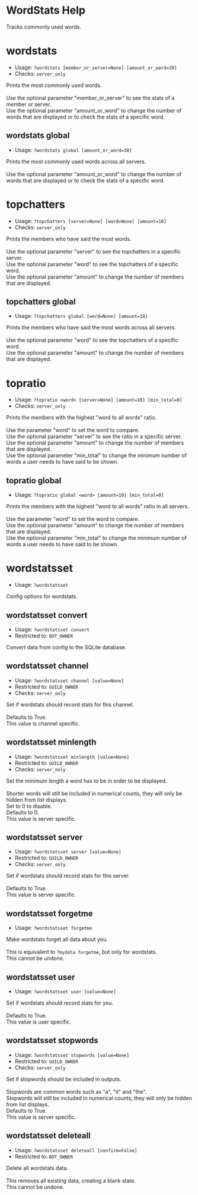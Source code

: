 # WordStats Help

Tracks commonly used words.

# wordstats
 - Usage: `?wordstats [member_or_server=None] [amount_or_word=30] `
 - Checks: `server_only`

Prints the most commonly used words.<br/><br/>Use the optional parameter "member_or_server" to see the stats of a member or server.<br/>Use the optional parameter "amount_or_word" to change the number of words that are displayed or to check the stats of a specific word.

## wordstats global
 - Usage: `?wordstats global [amount_or_word=30] `

Prints the most commonly used words across all servers.<br/><br/>Use the optional parameter "amount_or_word" to change the number of words that are displayed or to check the stats of a specific word.

# topchatters
 - Usage: `?topchatters [server=None] [word=None] [amount=10] `
 - Checks: `server_only`

Prints the members who have said the most words.<br/><br/>Use the optional parameter "server" to see the topchatters in a specific server.<br/>Use the optional parameter "word" to see the topchatters of a specific word.<br/>Use the optional parameter "amount" to change the number of members that are displayed.

## topchatters global
 - Usage: `?topchatters global [word=None] [amount=10] `

Prints the members who have said the most words across all servers.<br/><br/>Use the optional parameter "word" to see the topchatters of a specific word.<br/>Use the optional parameter "amount" to change the number of members that are displayed.

# topratio
 - Usage: `?topratio <word> [server=None] [amount=10] [min_total=0] `
 - Checks: `server_only`

Prints the members with the highest "word to all words" ratio.<br/><br/>Use the parameter "word" to set the word to compare.<br/>Use the optional parameter "server" to see the ratio in a specific server.<br/>Use the optional parameter "amount" to change the number of members that are displayed.<br/>Use the optional parameter "min_total" to change the minimum number of words a user needs to have said to be shown.

## topratio global
 - Usage: `?topratio global <word> [amount=10] [min_total=0] `

Prints the members with the highest "word to all words" ratio in all servers.<br/><br/>Use the parameter "word" to set the word to compare.<br/>Use the optional parameter "amount" to change the number of members that are displayed.<br/>Use the optional parameter "min_total" to change the minimum number of words a user needs to have said to be shown.

# wordstatsset
 - Usage: `?wordstatsset `

Config options for wordstats.

## wordstatsset convert
 - Usage: `?wordstatsset convert `
 - Restricted to: `BOT_OWNER`

Convert data from config to the SQLite database.

## wordstatsset channel
 - Usage: `?wordstatsset channel [value=None] `
 - Restricted to: `GUILD_OWNER`
 - Checks: `server_only`

Set if wordstats should record stats for this channel.<br/><br/>Defaults to True.<br/>This value is channel specific.

## wordstatsset minlength
 - Usage: `?wordstatsset minlength [value=None] `
 - Restricted to: `GUILD_OWNER`
 - Checks: `server_only`

Set the minimum length a word has to be in order to be displayed.<br/><br/>Shorter words will still be included in numerical counts, they will only be hidden from list displays.<br/>Set to 0 to disable.<br/>Defaults to 0.<br/>This value is server specific.

## wordstatsset server
 - Usage: `?wordstatsset server [value=None] `
 - Restricted to: `GUILD_OWNER`
 - Checks: `server_only`

Set if wordstats should record stats for this server.<br/><br/>Defaults to True.<br/>This value is server specific.

## wordstatsset forgetme
 - Usage: `?wordstatsset forgetme `

Make wordstats forget all data about you.<br/><br/>This is equivalent to `?mydata forgetme`, but only for wordstats.<br/>This cannot be undone.

## wordstatsset user
 - Usage: `?wordstatsset user [value=None] `

Set if wordstats should record stats for you.<br/><br/>Defaults to True.<br/>This value is user specific.

## wordstatsset stopwords
 - Usage: `?wordstatsset stopwords [value=None] `
 - Restricted to: `GUILD_OWNER`
 - Checks: `server_only`

Set if stopwords should be included in outputs.<br/><br/>Stopwords are common words such as "a", "it" and "the".<br/>Stopwords will still be included in numerical counts, they will only be hidden from list displays.<br/>Defaults to True.<br/>This value is server specific.

## wordstatsset deleteall
 - Usage: `?wordstatsset deleteall [confirm=False] `
 - Restricted to: `BOT_OWNER`

Delete all wordstats data.<br/><br/>This removes all existing data, creating a blank state.<br/>This cannot be undone.

